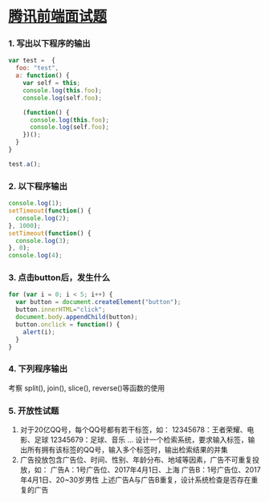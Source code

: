 # [腾讯前端面试题](http://blog.csdn.net/bedisdover/article/details/70163587)

### 1. 写出以下程序的输出

```javascript
var test =  {
  foo: "test",
  a: function() {
    var self = this;
    console.log(this.foo);
    console.log(self.foo);

    (function() {
      console.log(this.foo);
      console.log(self.foo);
    })();
  }
}

test.a();
```

### 2. 以下程序输出

```javascript
console.log(1);
setTimeout(function() {
  console.log(2);
}, 1000);
setTimeout(function() {
  console.log(3);
}, 0);
console.log(4);

```

### 3. 点击button后，发生什么

```javascript
for (var i = 0; i < 5; i++) {
  var button = document.createElement("button");
  button.innerHTML="click";
  document.body.appendChild(button);
  button.onclick = function() {
    alert(i);
  }
}
```

### 4. 下列程序输出

考察 split(), join(), slice(), reverse()等函数的使用

### 5. 开放性试题

1. 对于20亿QQ号，每个QQ号都有若干标签，如： 
   12345678：王者荣耀、电影、足球 
   12345679：足球、音乐 
   … 
   设计一个检索系统，要求输入标签，输出所有拥有该标签的QQ号，输入多个标签时，输出检索结果的并集
2. 广告投放包含广告位、时间、性别、年龄分布、地域等因素，广告不可重复投放，如： 
   广告A：1号广告位、2017年4月1日、上海 
   广告B：1号广告位、2017年4月1日、20~30岁男性 
   上述广告A与广告B重复，设计系统检查是否存在重复的广告